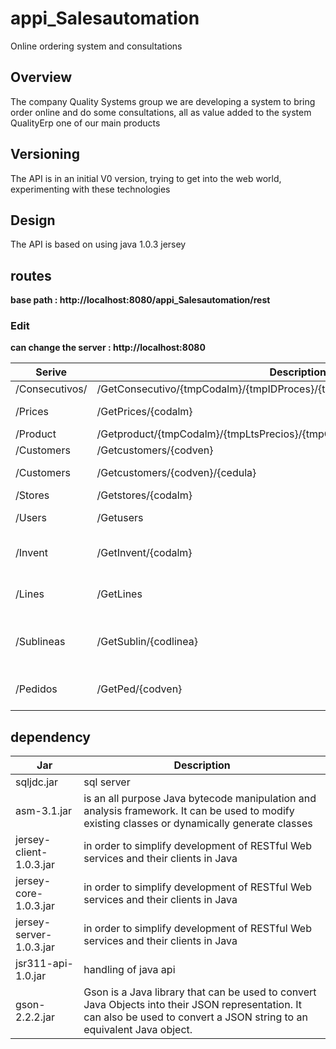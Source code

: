 # appi_Salesautomation
Online ordering system and consultations

## Overview

The company Quality Systems group
we are developing a system to bring order online and do some consultations, all as value added to the system QualityErp one of our main products

##  Versioning

The API is in an initial V0 version, trying to get into the web world, experimenting with these technologies

## Design
The API is based on using java 1.0.3 jersey

## routes

**base path : http://localhost:8080/appi_Salesautomation/rest** 
### Edit
**can change the server : http://localhost:8080** 

Serive | Description | method | reply
------|------------|---------|------------
/Consecutivos/|/GetConsecutivo/{tmpCodalm}/{tmpIDProces}/{tmpAño}/{tmpMes}/{tmpIncrementar}|GET|Consecutivo
/Prices|/GetPrices/{codalm}|GET|Lista de precios
/Product|/Getproduct/{tmpCodalm}/{tmpLtsPrecios}/{tmpCodLinea}/{tmpCodsub}/{cant}/{all}|GET|los productos
/Customers|/Getcustomers/{codven}|GET|clientes
/Customers|/Getcustomers/{codven}/{cedula}|GET|cliente por cedula
/Stores|/Getstores/{codalm}|GET|almacenes
/Users|/Getusers|GET|usuarios del sistema
/Invent|/GetInvent/{codalm}|GET|Obtener Inventarios por almacen
/Lines|/GetLines|GET|Obtener todas las categorias
/Sublineas|/GetSublin/{codlinea}|GET|obtener subcaterorias de acuerdo a la categoria
/Pedidos|/GetPed/{codven}|GET|Obtener lista de pedidos, realizados




## dependency
Jar | Description
--------|----------------
sqljdc.jar| sql server 
asm-3.1.jar | is an all purpose Java bytecode manipulation and analysis framework. It can be used to modify existing               classes or dynamically generate classes
jersey-client-1.0.3.jar |in order to simplify development of RESTful Web services and their clients in Java
jersey-core-1.0.3.jar   |in order to simplify development of RESTful Web services and their clients in Java
jersey-server-1.0.3.jar |in order to simplify development of RESTful Web services and their clients in Java
jsr311-api-1.0.jar      |handling of java api
gson-2.2.2.jar          |Gson is a Java library that can be used to convert Java Objects into their JSON representation. It can also be used to convert a JSON string to an equivalent Java object. 




